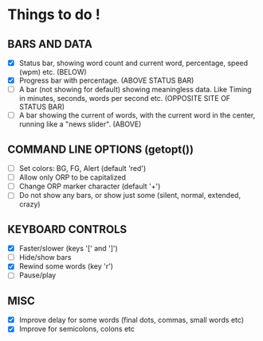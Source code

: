 # Things to do !

## BARS AND DATA

- [x] Status bar, showing word count and current word, percentage, speed (wpm) etc. (BELOW)
- [x] Progress bar with percentage. (ABOVE STATUS BAR)
- [ ] A bar (not showing for default) showing meaningless data. Like Timing in minutes, seconds, words per second etc. (OPPOSITE SITE OF STATUS BAR)
- [ ] A bar showing the current of words, with the current word in the center, running like a "news slider". (ABOVE)

## COMMAND LINE OPTIONS (getopt())

- [ ] Set colors: BG, FG, Alert (default 'red')
- [ ] Allow only ORP to be capitalized
- [ ] Change ORP marker character (default '+')
- [ ] Do not show any bars, or show just some (silent, normal, extended, crazy)

## KEYBOARD CONTROLS

- [x] Faster/slower (keys '[' and ']')
- [ ] Hide/show bars
- [x] Rewind some words (key 'r')
- [ ] Pause/play

## MISC

- [x] Improve delay for some words (final dots, commas, small words etc)
- [x] Improve for semicolons, colons etc
